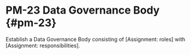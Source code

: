 # PM-23 Data Governance Body {#pm-23}

Establish a Data Governance Body consisting of [Assignment: roles] with [Assignment: responsibilities].

